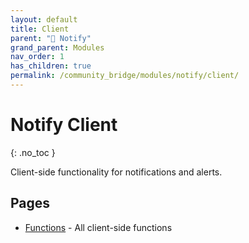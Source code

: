 ```yaml
---
layout: default
title: Client
parent: "🔔 Notify"
grand_parent: Modules
nav_order: 1
has_children: true
permalink: /community_bridge/modules/notify/client/
---
```


# Notify Client
{: .no_toc }

Client-side functionality for notifications and alerts.

## Pages

- [Functions](client/functions.md) - All client-side functions